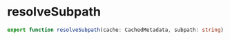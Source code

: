 # resolveSubpath

```ts
export function resolveSubpath(cache: CachedMetadata, subpath: string): HeadingSubpathResult | BlockSubpathResult;
```


